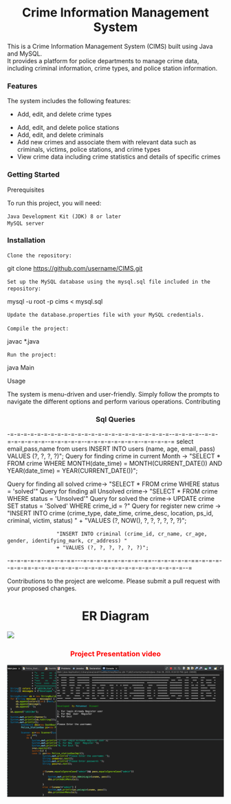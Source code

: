 
<h1 align="center">Crime Information Management System</h1>

<p>This is a Crime Information Management System (CIMS) built using Java and MySQL.<br> It provides a platform for police departments to manage crime data, including criminal information, crime types, and police station information.</p>


<h3>Features</h3>

The system includes the following features:
    <ul>
    <li>Add, edit, and delete crime types</li>
   <li> Add, edit, and delete police stations</li>
    <li>Add, edit, and delete criminals</li>
   <li> Add new crimes and associate them with relevant data such as criminals, victims, police stations, and crime types</li>
    <li> View crime data including crime statistics and details of specific crimes</li>

</ul>
<h3>Getting Started</h3>
Prerequisites

To run this project, you will need:

    Java Development Kit (JDK) 8 or later
    MySQL server

<h3>Installation</h3>

    Clone the repository:
git clone https://github.com/username/CIMS.git

    Set up the MySQL database using the mysql.sql file included in the repository:



mysql -u root -p cims < mysql.sql

    Update the database.properties file with your MySQL credentials.

    Compile the project:

javac *.java

    Run the project:



java Main

Usage

The system is menu-driven and user-friendly. Simply follow the prompts to navigate the different options and perform various operations.
Contributing
<h3 align="center">Sql Queries</h3>
-=-=-=-=-=-=-=-=-=-=-=-=-=-=-=-=-=-=-=-=-=-=-=-=--=-=-=-=--=-=-=-=-=-=-=-=--=-=-=-=-=--=-=-=-=-=-=-=-=--=-=-=-=-=
select email,pass,name from users
INSERT INTO users (name, age, email, pass) VALUES (?, ?, ?, ?)";
Query for finding crime in current Month ->  "SELECT * FROM crime WHERE MONTH(date_time) = MONTH(CURRENT_DATE()) AND YEAR(date_time) = YEAR(CURRENT_DATE())";

Query for finding all solved crime->   "SELECT * FROM crime WHERE status = 'solved'"
Query for finding all Unsolved crime->   "SELECT * FROM crime WHERE status = 'Unsolved'"
Query for solved the crime->  UPDATE crime SET status = 'Solved' WHERE crime_id = ?"
Query for register new crime -> "INSERT INTO crime (crime_type, date_time, crime_desc, location, ps_id, criminal, victim, status) "
		            + "VALUES (?, NOW(), ?, ?, ?, ?, ?, ?)";
                    
                    "INSERT INTO criminal (crime_id, cr_name, cr_age, gender, identifying_mark, cr_address) "
		            + "VALUES (?, ?, ?, ?, ?, ?)";
-=-=-=-=-=--==--=-==---=-=-=-==-=-=-=-=--==--=-=-=-=-=-==-=-=-=--=-=-==-=-=-=-=-=-=-=--=-=-=-=-=-=-=-=-=-=-=-=-=-=-=--=

Contributions to the project are welcome. Please submit a pull request with your proposed changes.
<h1 align=center>ER Diagram</h1>
<img src="https://raw.githubusercontent.com/Rizwank123/third-ice-7307/day_5/img/sql.png">
<h3 align="center" style="color:red;">Project Presentation  video</h3>


[![Video](https://raw.githubusercontent.com/Rizwank123/third-ice-7307/main/img/1.png)](https://drive.google.com/file/d/1bXQJJSzBqwyWkQ0vn1YF2tO94c5ZQG7x/view?usp=share_link)
